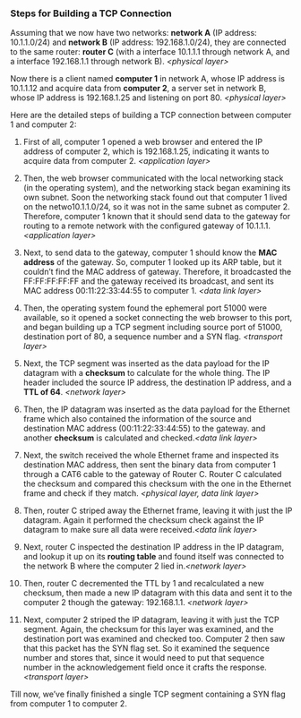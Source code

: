 ### Steps for Building a TCP Connection


Assuming that we now have two networks: **network A** (IP address: 10.1.1.0/24) and **network B** (IP address: 192.168.1.0/24), they are connected to the same router: **router C** (with a interface 10.1.1.1 through network A, and a interface 192.168.1.1 through network B). *\<physical layer>*

Now there is a client named **computer 1** in network A, whose IP address is 10.1.1.12 and acquire data from **computer 2**, a server set in network B, whose IP address is 192.168.1.25 and listening on port 80. *\<physical layer>*

Here are the detailed steps of building a TCP connection between  computer 1 and computer 2:

1. First of all, computer 1 opened a web browser and entered the IP address of computer 2, which is 192.168.1.25, indicating it wants to acquire data from computer 2. *\<application layer>*

2. Then, the web browser communicated with the local networking stack (in the operating system), and the networking stack began examining its own subnet. Soon the networking stack found out that computer 1 lived on the netwo10.1.1.0/24, so it was not in the same subnet as computer 2. Therefore, computer 1 known that it should send data to the gateway for routing to a remote network with the configured gateway of 10.1.1.1. *\<application layer>*

3. Next, to send data to the gateway, computer 1 should know the **MAC address** of the gateway. So, computer 1 looked up its ARP table, but it couldn’t find the MAC address of gateway. Therefore, it broadcasted the FF:FF:FF:FF:FF and the gateway received its broadcast, and sent its MAC address 00:11:22:33:44:55 to computer 1. *\<data link layer>*

4. Then, the operating system found the ephemeral port 51000 were available, so it opened a socket connecting the web browser to this port, and began building up a TCP segment including source port of 51000, destination port of 80, a sequence number and a SYN flag. *\<transport layer>*

5. Next, the TCP segment was inserted as the data payload for the IP datagram with a **checksum** to calculate for the whole thing. The IP header included the source IP address, the destination IP address, and a **TTL of 64**. *\<network layer>*

6. Then, the IP datagram was inserted as the data payload for the Ethernet frame which also contained the information of the source and destination MAC address (00:11:22:33:44:55) to the gateway. and another **checksum** is calculated and checked.*\<data link layer>*

7. Next, the switch received the whole Ethernet frame and inspected its destination MAC address, then sent the binary data from computer 1 through a CAT6 cable to the gateway of Router C. Router C calculated the checksum and compared this checksum with the one in the Ethernet frame and check if they match. *\<physical layer, data link layer>*

8. Then, router C striped away the Ethernet frame, leaving it with just the IP datagram. Again it performed the checksum check against the IP datagram to make sure all data were received.*\<data link layer>*

9. Next, router C inspected the destination IP address in the IP datagram, and lookup it up on its **routing table** and found itself was connected to the network B where the computer 2 lied in.*\<network layer>*

10. Then, router C decremented the TTL by 1 and recalculated a new checksum, then made a new IP datagram with this data and sent it to the computer 2 though the gateway: 192.168.1.1. *\<network layer>*

11. Next, computer 2 striped the IP datagram, leaving it with just the TCP segment. Again, the checksum for this layer was examined, and the destination port was examined and checked too. Computer 2 then saw that this packet has the SYN flag set. So it examined the sequence number and stores that, since it would need to put that sequence number in the acknowledgement field once it crafts the response.*\<transport layer>*

Till now, we’ve finally finished a single TCP segment containing a SYN flag from computer 1 to computer 2.
<!--stackedit_data:
eyJoaXN0b3J5IjpbLTkwOTM5Njc3MSwtNjMwNTUzNjAxXX0=
-->